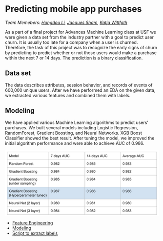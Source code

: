 # Predicting mobile app purchases
<i> Team Memebers: [Hongdou Li](https://github.com/helenali323), [Jacques Sham](https://github.com/jacquessham), [Katja Wittfoth](https://github.com/katjawittfoth) </i>
<br>

As a part of a final project for Advances Machine Learning class at USF we were given a data set from the industry partner with a goal to predict user churn. It is usually too late for a company when a user is churned. Therefore, the task of this project was to recognize the early signs of churn by predicting to predict whether or not those users would make a purchase within the next 7 or 14 days. The prediction is a binary classification.

## Data set
The data describes attributes, session behavior, and records of events of 600,000 unique users. After we have performed an EDA on the given data, we extracted various features and combined them with labels. 

## Modeling
We have applied various Machine Learning algorithms to predict users’ purchases. We built several models including Logistic Regression, RandomForest, Gradient Boosting, and Neural Networks. XGB Boost Classifier showed the best result. After tuning the model, we improved the initial algorithm performance and were able to achieve AUC of 0.986.

<p align="center"> <img src="exp_results.png" align="middle">
</p>


* [Feature Engineering](https://github.com/katjawittfoth/user-churn/blob/master/Feature_Engineering.ipynb)
* [Modeling](https://github.com/katjawittfoth/user-churn/blob/master/Model_with_Hyperparameter_Tunning.ipynb)
* [Script to extract labels](https://github.com/katjawittfoth/user-churn/blob/master/label_extract.py)
